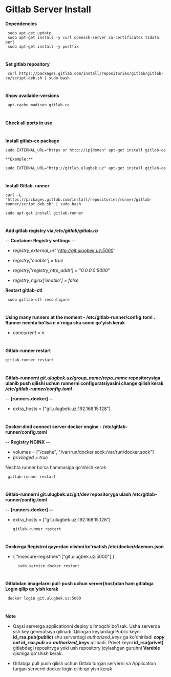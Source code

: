 # **Gitlab Server Install**

**Dependencies**

     sudo apt-get update
     sudo apt-get install -y curl openssh-server ca-certificates tzdata perl
     sudo apt-get install -y postfix
#
**Set gitlab repository**

     curl https://packages.gitlab.com/install/repositories/gitlab/gitlab-ce/script.deb.sh | sudo bash
#
**Show available-versions**

     apt-cache madison gitlab-ce 

#
**Check all ports in use**
#
**Install gitlab-ce package**

    sudo EXTERNAL_URL="https or http://ip|domen" apt-get install gitlab-ce
 
    **Example:** 
    
    sudo EXTERNAL_URL="http://gitlab.ulugbek.uz" apt-get install gitlab-ce
#
**Install Gitlab-runner**

    curl -L "https://packages.gitlab.com/install/repositories/runner/gitlab-runner/script.deb.sh" | sudo bash

    sudo apt-get install gitlab-runner
#
**Add gitlab registry via _/etc/gitlab/gitlab.rb_**

**-- Container Registry settings --**

-   _registry_external_url 'http://git.ulugbek.uz:5000_'

-  _registry['enable'] = true_

- _registry['registry_http_addr'] = "0.0.0.0:5000_"

- _registry_nginx['enable'] = false_



**Restart gitlab-ctl**

     sudo gitlab-ctl reconfigure
#
**Using many runners at the moment - /etc/gitlab-runner/config.toml . Runner nechta bo'lsa n o'rniga shu sonni qo'yish kerak**

  -  _concurrent = n_
#
**Gitlab-runner restart**

    gitlab-runner restart
#
**Gitlab-runnerni  _git.ulugbek.uz/group_name/repo_name_ repositorysiga ulanib push qilishi uchun runnerni configuratsiyasini change qilish kerak _/etc/gitlab-runner/config.toml_** 

**-- [runners.docker] --**
 
  - extra_hosts = ["git.ulugbek.uz:192.168.15.128"]

#
**Docker:dind connect server docker engine - /etc/gitlab-runner/config.toml**

**-- Registry NGINX --**
  - volumes = ["/cashe", "/var/run/docker.sock:/var/run/docker.sock"]
  -  _privileged = true_

Nechta runner bo'sa hammasiga qo'shish kerak

     gitlab-runner restart

#
**Gitlab-runnerni  git.ulugbek.uz/git/dev repositoryga ulash  /etc/gitlab-runner/config.toml** 

**-- [runners.docker] --**
 
  - extra_hosts = ["git.ulugbek.uz:192.168.15.128"]
    

        gitlab-runner restart
#
**Dockerga Registrni qayerdan olishni ko'rsatish /etc/docker/daemon.json**
 
  - { "insecure-registries":["git.ulugbek.uz:5000"] }


          sudo service docker restart
#
**Gitlabdan imagelarni pull-push uchun server(host)dan ham gitlabga Login qilip qo'yish kerak**

     docker login git.ulugbek.uz:5000

#


**Note**

- Qaysi serverga applicationni deploy qilmoqchi bo'lsak. Usha serverda ssh key generatsiya qilinadi. Qilingan keylardagi Public keyni **id_rsa.pub(public)**  shu serverdagi _authorized_keys_ ga ko'chiriladi _**copy cat id_rsa.pub >> authorized_keys**_ qilinadi. Privet keyni **id_rsa(privet)** gitlabdagi repositryga yoki ush repository joylashgan guruhni  **Vareble** qismiga qo'shish kerak.


- Gitlabga pull push qilish uchun Gitlab turgan serverni va Application turgan serverni docker login qilib qo'yish kerak
